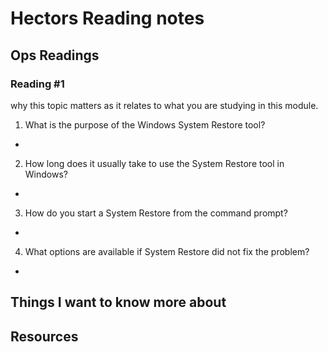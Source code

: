 # Hectors Reading notes

## Ops Readings

### Reading #1

why this topic matters as it relates to what you are studying in this module.



1. What is the purpose of the Windows System Restore tool?

-

2. How long does it usually take to use the System Restore tool in Windows?

-

3. How do you start a System Restore from the command prompt?

-

4. What options are available if System Restore did not fix the problem?

-

## Things I want to know more about

## Resources
